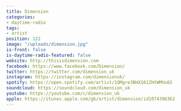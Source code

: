```yaml
---
title: Dimension
categories:
- daytime-radio
tags:
- artist
position: 122
image: "/uploads/dimension.jpg"
is-front: false
is-daytime-radio-featured: false
website: http://thisisdimension.com
facebook: https://www.facebook.com/Dimension/
twitter: https://twitter.com/dimension_uk
instagram: https://instagram.com/dimensionuk/
spotify: https://open.spotify.com/artist/1QMgre3BHX161ZHtWMUu6S
soundcloud: https://soundcloud.com/dimension_uk
youtube: https://youtube.com/c/dimension_uk
apple: https://itunes.apple.com/gb/artist/dimension/id1074396362
---
```


